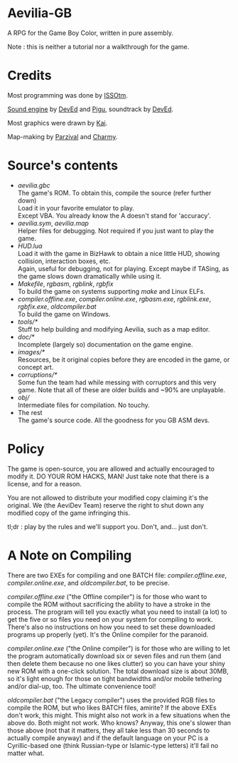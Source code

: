 # Aevilia-GB

A RPG for the Game Boy Color, written in pure assembly.

Note : this is neither a tutorial nor a walkthrough for the game.


# Credits

Most programming was done by [ISSOtm](http://github.com/ISSOtm/).

[Sound engine](http://github.com/DevEd2/DevSound/) by [DevEd](http://github.com/DevEd2/) and [Pigu](http://github.com/Pigu-A/), soundtrack by [DevEd](http://github.com/DevEd2/).

Most graphics were drawn by [Kai](http://github.com/kaikun97).

Map-making by [Parzival](http://github.com/ParzivalWolfram/) and [Charmy](http://github.com/CharmyBee99).


# Source's contents

- _aevilia.gbc_<br/>
  The game's ROM. To obtain this, compile the source (refer further down)<br>Load it in your favorite emulator to play.<br/>
  Except VBA. You already know the A doesn't stand for 'accuracy'.<br/>
- _aevilia.sym_, _aevilia.map_<br/>
  Helper files for debugging. Not required if you just want to play the game.
- _HUD.lua_<br/>
  Load it with the game in BizHawk to obtain a nice little HUD, showing collision, interaction boxes, etc.<br/>
  Again, useful for debugging, not for playing. Except maybe if TASing, as the game slows down dramatically while using it.
- _Makefile_, _rgbasm_, _rgblink_, _rgbfix_<br/>
  To build the game on systems supporting _make_ and Linux ELFs.
- _compiler.offline.exe_, _compiler.online.exe_, _rgbasm.exe_, _rgblink.exe_, _rgbfix.exe_, _oldcompiler.bat_<br/>
  To build the game on Windows.
- _tools/*_<br/>
  Stuff to help building and modifying Aevilia, such as a map editor.
- _doc/*_<br/>
  Incomplete (largely so) documentation on the game engine.
- _images/*_<br/>
  Resources, be it original copies before they are encoded in the game, or concept art.
- _corruptions/*_<br/>
Some fun the team had while messing with corruptors and this very game. Note that all of these are older builds and ~90% are unplayable.
- _obj/_<br/>
  Intermediate files for compilation. No touchy.
- The rest<br/>
  The game's source code. All the goodness for you GB ASM devs.


# Policy

The game is open-source, you are allowed and actually encouraged to modify it. DO YOUR ROM HACKS, MAN! Just take note that there is a license, and for a reason.

You are not allowed to distribute your modified copy claiming it's the original. We (the AeviDev Team) reserve the right to shut down any modified copy of the game infringing this.

tl;dr : play by the rules and we'll support you. Don't, and... just don't.


# A Note on Compiling

There are two EXEs for compiling and one BATCH file: _compiler.offline.exe_, _compiler.online.exe_, and _oldcompiler.bat_, to be precise.

_compiler.offline.exe_ ("the Offline compiler") is for those who want to compile the ROM without sacrificing the ability to have a stroke in the process.
The program will tell you exactly what you need to install (a lot) to get the five or so files you need on your system for compiling to work. There's also no instructions on how you need to set these downloaded programs up properly (yet). It's the Online compiler for the paranoid.

_compiler.online.exe_ ("the Online compiler") is for those who are willing to let the program automatically download six or seven files and run them (and then delete them because no one likes clutter) so you can have your shiny new ROM with a one-click solution. The total download size is about 30MB, so it's light enough for those on tight bandwidths and/or mobile tethering and/or dial-up, too. The ultimate convenience tool!

_oldcompiler.bat_ ("the Legacy compiler") uses the provided RGB<insert a couple letters here> files to compile the ROM, but who likes BATCH files, amirite? If the above EXEs don't work, this might. This might also not work in a few situations when the above do. Both might not work. Who knows? Anyway, this one's slower than those above (not that it matters, they all take less than 30 seconds to actually compile anyway) and if the default language on your PC is a Cyrillic-based one (think Russian-type or Islamic-type letters) it'll fail no matter what.
